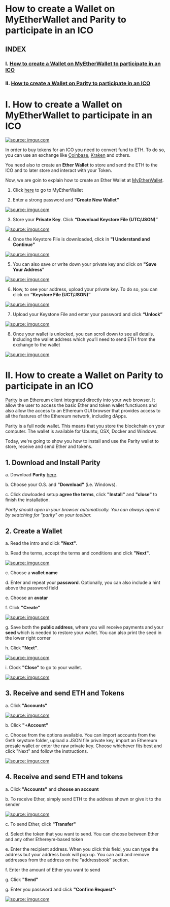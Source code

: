 # How to create a Wallet on MyEtherWallet and Parity to participate in an ICO

## INDEX

### I. <a href="#myetherwallet">How to create a Wallet on MyEtherWallet to participate in an ICO</a>

### II. <a href="#parity">How to create a Wallet on Parity to participate in an ICO</a>



# I. <a name="myetherwallet">How to create a Wallet on MyEtherWallet to participate in an ICO</a>


<a href="https://imgur.com/GCcfDTu"><img src="https://i.imgur.com/GCcfDTu.png" title="source: imgur.com" /></a>

In order to buy tokens for an ICO you need to convert fund to ETH. To do so, you can use an exchange like [Coinbase](http://coinbase.com "Coinbase"), [Kraken](http://kraken.com "kraken") and others.

You need also to create an **Ether Wallet** to store and send the ETH to the ICO and to later store and interact with your Token.

Now, we are goin to explain how to create an Ether Wallet at [MyEtherWallet](https://myetherwallet.com "MyEtherWallet").

1. Click [here](https://myetherwallet.com "MyEtherWallet") to go to MyEtherWallet

2. Enter a strong password and **“Create New Wallet”**

<a href="https://imgur.com/bw3EvIh"><img src="https://i.imgur.com/bw3EvIh.png" title="source: imgur.com" /></a>

3. Store your **Private Key**. Click **“Download Keystore File (UTC/JSON)”**

<a href="https://imgur.com/yLHZrZN"><img src="https://i.imgur.com/yLHZrZN.png" title="source: imgur.com" /></a>

4. Once the Keystore File is downloaded, click in **"I Understand and Continue"**

<a href="https://imgur.com/ZYhBqzG"><img src="https://i.imgur.com/ZYhBqzG.png" title="source: imgur.com" /></a>

5. You can also save or write down your private key and click on **"Save Your Address"**

<a href="https://imgur.com/Rxkw4Zd"><img src="https://i.imgur.com/Rxkw4Zd.png" title="source: imgur.com" /></a>

6. Now, to see your address, upload your private key. To do so, you can click on **“Keystore File (UCT/JSON)”**

<a href="https://imgur.com/ZLKEVKB"><img src="https://i.imgur.com/ZLKEVKB.png" title="source: imgur.com" /></a>

7. Upload your Keystone File and enter your password and click **“Unlock”**

<a href="https://imgur.com/ZLKEVKB"><img src="https://i.imgur.com/ZLKEVKB.png" title="source: imgur.com" /></a>

8. Once your wallet is unlocked, you can scroll down to see all details. Including the wallet address which you’ll need to send ETH from the exchange to the wallet

<a href="https://imgur.com/BlZjwHF"><img src="https://i.imgur.com/BlZjwHF.png" title="source: imgur.com" /></a>




# II. <a name="parity">How to create a Wallet on Parity to participate in an ICO</a>

[Parity](https://parity.io "Parity") is an Ethereum client integrated directly into your web browser. It allow the user to access the basic Ether and token wallet functiuons and also allow the access to an Ethereum GUI browser that provides access to all the features of the Ethereum network, including dApps.

Parity is a full node wallet. This means that you store the blockchain on your computer. The wallet is available for Ubuntu, OSX, Docker and Windows.

Today, we're going to show you how to install and use the Parity wallet to store, receive and send Ether and tokens.

## 1. Download and Install Parity

a. Download **Parity** [here](https://github.com/paritytech/parity/releases "Parity").

b. Choose your O.S. and **"Download"** (i.e. Windows).

c. Click dowloaded setup **agree the terms**, click **"Install"** and **"close"** to finish the installation.

*Parity should open in your browser automatically. You can always open it by seatching for "parity" on your toolbar.*


## 2. Create a Wallet

a. Read the intro and click **"Next"**.

b. Read the terms, accept the terms and conditions and click **"Next"**.

<a href="https://imgur.com/OPdAdL8"><img src="https://i.imgur.com/OPdAdL8.png" title="source: imgur.com" /></a>

c. Choose a **wallet name**

d. Enter and repeat your **password**. Optionally, you can also include a hint above the password field

e. Choose an **avatar**

f. Click **"Create"**

<a href="https://imgur.com/c6Vmq05"><img src="https://i.imgur.com/c6Vmq05.png" title="source: imgur.com" /></a>

g. Save both the **public address**, where you will receive payments and your **seed** which is needed to restore your wallet. You can also print the seed in the lower right corner

h. Click **"Next"**.

<a href="https://imgur.com/3JIcxrn"><img src="https://i.imgur.com/3JIcxrn.png" title="source: imgur.com" /></a>

i. Clock **"Close"** to go to your wallet.

<a href="https://imgur.com/hiN7W2R"><img src="https://i.imgur.com/hiN7W2R.png" title="source: imgur.com" /></a>

## 3. Receive and send ETH and Tokens

a. Click **"Accounts"**

<a href="https://imgur.com/2WJQlU1"><img src="https://i.imgur.com/2WJQlU1.png" title="source: imgur.com" /></a>

b. Click **"+Account"**

c. Choose from the options available. You can import accounts from the Geth keystore folder, upload a JSON file private key,  import an Ethereum presale wallet or enter the raw private key. Choose whichever fits best and click "Next" and follow the instructions.

<a href="https://imgur.com/FSeLMTN"><img src="https://i.imgur.com/FSeLMTN.png" title="source: imgur.com" /></a>


## 4. Receive and send ETH and tokens

a. Click **"Accounts"** and **choose an account**

b. To receive Ether, simply send ETH to the address shown or give it to the sender

<a href="https://imgur.com/mnBj8mx"><img src="https://i.imgur.com/mnBj8mx.png" title="source: imgur.com" /></a>

c. To send Ether, click **"Transfer"**

d. Select the token that you want to send. You can choose between Ether and any other Ethereym-based token

e. Enter the recipient address. When you click this field, you can type the address but your address book will pop up. You can add and remove addresses from the address on the "addressbook" section.

f. Enter the amount of Ether you want to send

g. Click **"Send"**

g. Enter you password and click **"Confirm Request"·**

<a href="https://imgur.com/TG9UnPH"><img src="https://i.imgur.com/TG9UnPH.png" title="source: imgur.com" /></a>











